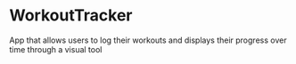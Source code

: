 # WorkoutTracker
App that allows users to log their workouts and displays their progress over time through a visual tool
